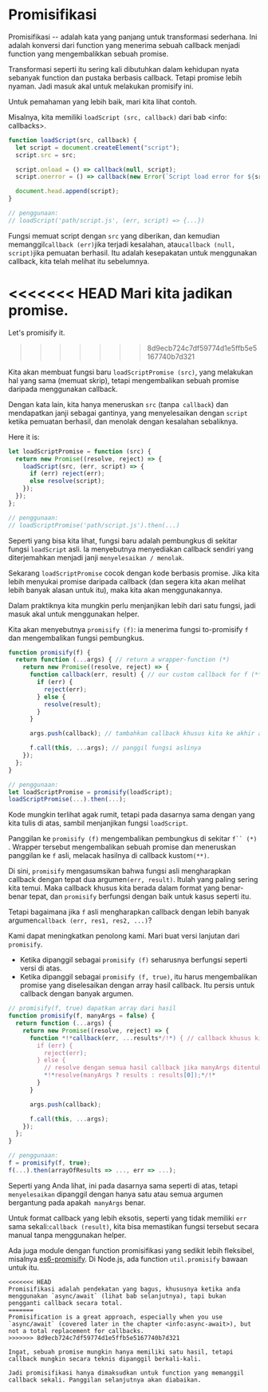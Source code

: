 # Promisifikasi

Promisifikasi -- adalah kata yang panjang untuk transformasi sederhana. Ini adalah konversi dari function yang menerima sebuah callback menjadi function yang mengembalikkan sebuah promise.

Transformasi seperti itu sering kali dibutuhkan dalam kehidupan nyata sebanyak function dan pustaka berbasis callback. Tetapi promise lebih nyaman. Jadi masuk akal untuk melakukan promisify ini.

Untuk pemahaman yang lebih baik, mari kita lihat contoh.

Misalnya, kita memiliki `loadScript (src, callback)` dari bab <info: callbacks>.

```js run
function loadScript(src, callback) {
  let script = document.createElement("script");
  script.src = src;

  script.onload = () => callback(null, script);
  script.onerror = () => callback(new Error(`Script load error for ${src}`));

  document.head.append(script);
}

// penggunaan:
// loadScript('path/script.js', (err, script) => {...})
```

Fungsi memuat script dengan `src` yang diberikan, dan kemudian memanggil` callback (err) `jika terjadi kesalahan, atau` callback (null, script) `jika pemuatan berhasil. Itu adalah kesepakatan untuk menggunakan callback, kita telah melihat itu sebelumnya.

<<<<<<< HEAD
Mari kita jadikan promise.
=======
Let's promisify it.
>>>>>>> 8d9ecb724c7df59774d1e5ffb5e5167740b7d321

Kita akan membuat fungsi baru `loadScriptPromise (src)`, yang melakukan hal yang sama (memuat skrip), tetapi mengembalikan sebuah promise daripada menggunakan callback.

Dengan kata lain, kita hanya meneruskan `src` (tanpa` callback`) dan mendapatkan janji sebagai gantinya, yang menyelesaikan dengan `script` ketika pemuatan berhasil, dan menolak dengan kesalahan sebaliknya.

Here it is:
```js
let loadScriptPromise = function (src) {
  return new Promise((resolve, reject) => {
    loadScript(src, (err, script) => {
      if (err) reject(err);
      else resolve(script);
    });
  });
};

// penggunaan:
// loadScriptPromise('path/script.js').then(...)
```

Seperti yang bisa kita lihat, fungsi baru adalah pembungkus di sekitar fungsi `loadScript` asli. Ia menyebutnya menyediakan callback sendiri yang diterjemahkan menjadi janji `menyelesaikan / menolak`.

Sekarang `loadScriptPromise` cocok dengan kode berbasis promise. Jika kita lebih menyukai promise daripada callback (dan segera kita akan melihat lebih banyak alasan untuk itu), maka kita akan menggunakannya.

Dalam praktiknya kita mungkin perlu menjanjikan lebih dari satu fungsi, jadi masuk akal untuk menggunakan helper.

Kita akan menyebutnya `promisify (f)`: ia menerima fungsi to-promisify `f` dan mengembalikan fungsi pembungkus.

```js
function promisify(f) {
  return function (...args) { // return a wrapper-function (*)
    return new Promise((resolve, reject) => {
      function callback(err, result) { // our custom callback for f (**)
        if (err) {
          reject(err);
        } else {
          resolve(result);
        }
      }

      args.push(callback); // tambahkan callback khusus kita ke akhir argumen f

      f.call(this, ...args); // panggil fungsi aslinya
    });
  };
}

// penggunaan:
let loadScriptPromise = promisify(loadScript);
loadScriptPromise(...).then(...);
```


Kode mungkin terlihat agak rumit, tetapi pada dasarnya sama dengan yang kita tulis di atas, sambil menjanjikan fungsi `loadScript`.

Panggilan ke `promisify (f)` mengembalikan pembungkus di sekitar `f`` (*) `. Wrapper tersebut mengembalikan sebuah promise dan meneruskan panggilan ke `f` asli, melacak hasilnya di callback kustom` (**) `.

Di sini, `promisify` mengasumsikan bahwa fungsi asli mengharapkan callback dengan tepat dua argumen` (err, result) `. Itulah yang paling sering kita temui. Maka callback khusus kita berada dalam format yang benar-benar tepat, dan `promisify` berfungsi dengan baik untuk kasus seperti itu.


Tetapi bagaimana jika `f` asli mengharapkan callback dengan lebih banyak argumen` callback (err, res1, res2, ...) `?

Kami dapat meningkatkan penolong kami. Mari buat versi lanjutan dari `promisify`.

- Ketika dipanggil sebagai `promisify (f)` seharusnya berfungsi seperti versi di atas.
- Ketika dipanggil sebagai `promisify (f, true)`, itu harus mengembalikan promise yang diselesaikan dengan array hasil callback. Itu persis untuk callback dengan banyak argumen.

```js
// promisify(f, true) dapatkan array dari hasil
function promisify(f, manyArgs = false) {
  return function (...args) {
    return new Promise((resolve, reject) => {
      function *!*callback(err, ...results*/!*) { // callback khusus kita untuk f
        if (err) {
          reject(err);
        } else {
          // resolve dengan semua hasil callback jika manyArgs ditentukan
          *!*resolve(manyArgs ? results : results[0]);*/!*
        }
      }

      args.push(callback);

      f.call(this, ...args);
    });
  };
}

// penggunaan:
f = promisify(f, true);
f(...).then(arrayOfResults => ..., err => ...);
```

Seperti yang Anda lihat, ini pada dasarnya sama seperti di atas, tetapi `menyelesaikan` dipanggil dengan hanya satu atau semua argumen bergantung pada apakah` manyArgs` benar.

Untuk format callback yang lebih eksotis, seperti yang tidak memiliki `err` sama sekali:` callback (result) `, kita bisa memastikan fungsi tersebut secara manual tanpa menggunakan helper.

Ada juga module dengan function promisifikasi yang sedikit lebih fleksibel, misalnya [es6-promisify](https://github.com/digitaldesignlabs/es6-promisify). Di Node.js, ada function `util.promisify` bawaan untuk itu.

```smart
<<<<<<< HEAD
Promisifikasi adalah pendekatan yang bagus, khususnya ketika anda menggunakan `async/await` (lihat bab selanjutnya), tapi bukan pengganti callback secara total.
=======
Promisification is a great approach, especially when you use `async/await` (covered later in the chapter <info:async-await>), but not a total replacement for callbacks.
>>>>>>> 8d9ecb724c7df59774d1e5ffb5e5167740b7d321

Ingat, sebuah promise mungkin hanya memiliki satu hasil, tetapi callback mungkin secara teknis dipanggil berkali-kali.

Jadi promisifikasi hanya dimaksudkan untuk function yang memanggil callback sekali. Panggilan selanjutnya akan diabaikan.
```
